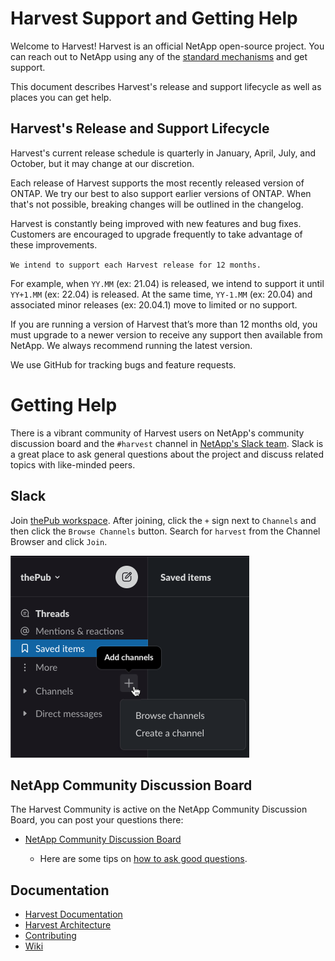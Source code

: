 # Harvest Support and Getting Help

Welcome to Harvest! Harvest is an official NetApp open-source project. You can reach out
to NetApp using any of the [standard mechanisms](http://mysupport.netapp.com/info/web/ECMLP2619434.html) and get support.

This document describes Harvest's release and support lifecycle as well as places you can get help.

## Harvest's Release and Support Lifecycle

Harvest's current release schedule is quarterly in January, April, July, and October, but it may change at our discretion. 

Each release of Harvest supports the most recently released version of ONTAP. We try our best to also support earlier versions of ONTAP. When that's not possible, breaking changes will be outlined in the changelog.

Harvest is constantly being improved with new features and bug fixes. Customers are encouraged to upgrade frequently to take advantage of these improvements.

`We intend to support each Harvest release for 12 months.`

For example, when `YY.MM` (ex: 21.04) is released, we intend to support it until `YY+1.MM` (ex: 22.04) is released. At the same time, `YY-1.MM` (ex: 20.04) and associated minor releases (ex: 20.04.1) move to limited or no support.

If you are running a version of Harvest that’s more than 12 months old, you must upgrade to a newer version to receive any support then available from NetApp. We always recommend running the latest version.

We use GitHub for tracking bugs and feature requests.

# Getting Help

There is a vibrant community of Harvest users on NetApp's community discussion board and the `#harvest` channel in [NetApp's Slack team](https://netapppub.slack.com/archives/C02072M1UCD). Slack is a great place to ask general questions about the project and discuss related topics with like-minded peers.

## Slack

Join [thePub workspace](https://www.netapp.io/slack). After joining, click the `+` sign next to `Channels` and then click the `Browse Channels` button. Search for `harvest` from the Channel Browser and click `Join`.

![Join channel image](/docs/slack.png)

## NetApp Community Discussion Board

The Harvest Community is active on the NetApp Community Discussion Board, you can post your questions there:

* [NetApp Community Discussion Board](https://community.netapp.com/t5/Data-Infrastructure-Management-Software-Discussions/bd-p/oncommand-storage-management-software-discussions)

  * Here are some tips on [how to ask good questions](https://stackoverflow.com/help/how-to-ask).

## Documentation

* [Harvest Documentation](README.md)
* [Harvest Architecture](ARCHITECTURE.md)
* [Contributing](CONTRIBUTING.md)
* [Wiki](https://github.com/NetApp/harvest/wiki)
